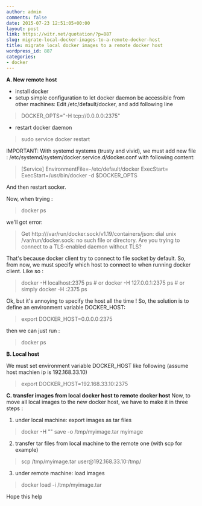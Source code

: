 ```yaml
---
author: admin
comments: false
date: 2015-07-23 12:51:05+00:00
layout: post
link: https://witr.net/quotation/?p=887
slug: migrate-local-docker-images-to-a-remote-docker-host
title: migrate local docker images to a remote docker host
wordpress_id: 887
categories:
- docker
---
```



**A. New remote host**
- install docker
- setup simple configuration to let docker daemon be accessible from other machines:
Edit /etc/default/docker, and add following line


<blockquote>
DOCKER_OPTS="-H tcp://0.0.0.0:2375"
</blockquote>


- restart docker daemon


<blockquote>
sudo service docker restart
</blockquote>


IMPORTANT:
With systemd systems (trusty and vivid), we must add new file : 
   /etc/systemd/system/docker.service.d/docker.conf
with following content:


<blockquote>
[Service]
EnvironmentFile=-/etc/default/docker
ExecStart=
ExecStart=/usr/bin/docker -d $DOCKER_OPTS
</blockquote>


And then restart socker.

Now, when trying :


<blockquote>
docker ps
</blockquote>


we'll got error:


<blockquote>
Get http:///var/run/docker.sock/v1.19/containers/json: dial unix /var/run/docker.sock: no such file or directory. Are you trying to connect to a TLS-enabled daemon without TLS?
</blockquote>


That's because docker client try to connect to file socket by default. So, from now, we must specify which host to connect to when running docker client. Like so :


<blockquote>
docker -H localhost:2375 ps
# or
docker -H 127.0.0.1:2375 ps
# or
simply docker -H :2375 ps
</blockquote>


Ok, but it's annoying to specify the host all the time !
So, the solution is to define an environment variable DOCKER_HOST:


<blockquote>
export DOCKER_HOST=0.0.0.0:2375
</blockquote>


then we can just run :


<blockquote>
docker ps
</blockquote>



**B. Local host**

We must set environment variable DOCKER_HOST like following (assume host machien ip is 192.168.33.10)


<blockquote>
export DOCKER_HOST=192.168.33.10:2375
</blockquote>



**C. transfer images from local docker host to remote docker host**
Now, to move all local images to the new docker host, we have to make it in three steps :
1. under local machine: export images as tar files


<blockquote>
docker -H "" save -o /tmp/myimage.tar myimage
</blockquote>


2. transfer tar files from local machine to the remote one (with scp for example)


<blockquote>
scp /tmp/myimage.tar user@192.168.33.10:/tmp/
</blockquote>


3. under remote machine: load images


<blockquote>
docker load -i /tmp/myimage.tar
</blockquote>


Hope this help

